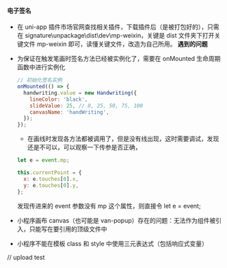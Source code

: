 #### 电子签名

- 在 uni-app 插件市场官网查找相关插件，下载插件后（是被打包好的），只需在 signature\unpackage\dist\dev\mp-weixin，关键是 dist 文件夹下打开关键文件 mp-weixin 即可，读懂关键文件，改造为自己所用。
  **遇到的问题**
- 为保证在触发笔画时签名方法已经被实例化了，需要在 onMounted 生命周期函数中进行实例化

  ```javascript
  // 初始化签名实例
  onMounted(() => {
    handwriting.value = new Handwriting({
      lineColor: 'black',
      slideValue: 25, // 0, 25, 50, 75, 100
      canvasName: 'handWriting',
    });
  });
  ```

  - 在画线时发现各方法都被调用了，但是没有线出现，这时需要调试，发现还是不可以，可以观察一下传参是否正确，

  ```javascript
  let e = event.mp;

  this.currentPoint = {
    x: e.touches[0].x,
    y: e.touches[0].y,
  };
  ```

  发现传进来的 event 参数没有 mp 这个属性，则直接令 let e = event;

- 小程序画布 canvas（也可能是 van-popup）存在的问题：无法作为组件被引入，只能写在要引用的顶级文件中

- 小程序不能在模板 class 和 style 中使用三元表达式（包括响应式变量）

// upload test
